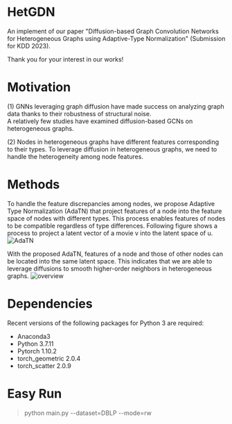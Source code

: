 # HetGDN
An implement of our paper "Diffusion-based Graph Convolution Networks for Heterogeneous Graphs using Adaptive-Type Normalization" (Submission for KDD 2023).

Thank you for your interest in our works!  

# Motivation
(1) GNNs leveraging graph diffusion have made success on analyzing graph data thanks to their robustness of structural noise.  
    A relatively few studies have examined diffusion-based GCNs on heterogeneous graphs.  
    
(2) Nodes in heterogeneous graphs have different features corresponding to their types.
    To leverage diffusion in heterogeneous graphs, we need to handle the heterogeneity among node features.

# Methods
To handle the feature discrepancies among nodes, we propose Adaptive Type Normalization (AdaTN) that project features of a node into the feature space of nodes with different types. 
This process enables features of nodes to be compatible regardless of type differences.
Following figure shows a process to project a latent vector of a movie v into the latent space of u.
![AdaTN](https://user-images.githubusercontent.com/37531907/216320923-676fe8b1-35ee-405e-81bf-c156a1e51691.png)

With the proposed AdaTN, features of a node and those of other nodes can be located into the same latent space.
This indicates that we are able to leverage diffusions to smooth higher-order neighbors in heterogeneous graphs.
![overview](https://user-images.githubusercontent.com/37531907/216320862-ce215572-00ec-4be4-8d6d-5d24e53ac7ac.png)


# Dependencies
Recent versions of the following packages for Python 3 are required:

* Anaconda3
* Python 3.7.11  
* Pytorch 1.10.2  
* torch_geometric 2.0.4  
* torch_scatter 2.0.9  

# Easy Run
> python main.py --dataset=DBLP --mode=rw
